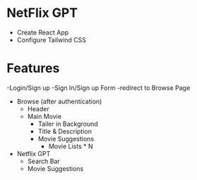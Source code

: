 # NetFlix GPT

- Create React App
- Configure Tailwind CSS

# Features
-Login/Sign up
    -Sign In/Sign  up Form
    -redirect to Browse Page
- Browse (after authentication)
    - Header
    - Main Movie
        - Tailer in Background
        - Title & Description
        - Movie Suggestions
            - Movie Lists * N
- Netflix GPT
    - Search Bar
    - Movie Suggestions